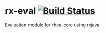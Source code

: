 # rx-eval [![Build Status](https://travis-ci.org/rhea-flow/rx-eval.svg?branch=master)](https://travis-ci.org/rhea-flow/rx-eval)

Evaluation module for rhea-core using rxjava.
